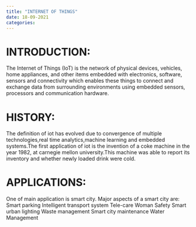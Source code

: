 ```yaml
---
title: "INTERNET OF THINGS"
date: 18-09-2021
categories:
---
```


# INTRODUCTION:

The Internet of Things (IoT) is the network of physical devices, vehicles, home appliances, and other items embedded with electronics, software, sensors and connectivity which enables these things to connect and exchange data from surrounding environments using embedded sensors, processors and communication hardware.

# HISTORY:

The definition of iot has evolved due to convergence of multiple technologies,real time analytics,machine learning and embedded systems.The first application of iot is the invention of a coke machine  in the year 1982, at carnegie mellon university.This machine was able to report its inventory and whether newly loaded drink were cold.

# APPLICATIONS:

One of main application is smart city. Major aspects of a smart city are:
Smart parking
Intelligent transport system
Tele-care
Woman Safety
Smart urban lighting
Waste management
Smart city maintenance
Water Management



